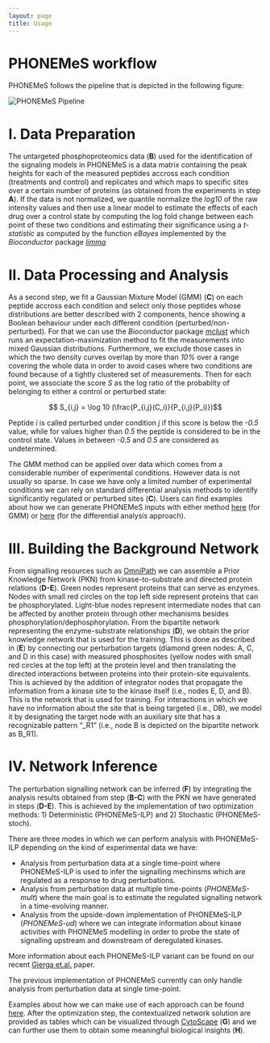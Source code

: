 ```yaml
---
layout: page
title: Usage
---
```


# PHONEMeS workflow

PHONEMeS follows the pipeline that is depicted in the following figure:

<img src="/PHONEMeS/public/phonemes_pipeline.png" alt="PHONEMeS Pipeline">

# I. Data Preparation
The untargeted phosphoproteomics data (**B**) used for the identification of the signaling models in PHONEMeS is a data matrix containing the peak heights for each of the measured peptides accross each condition (treatments and control) and replicates and which maps to specific sites over a certain number of proteins (as obtained from the experiments in step **A**). If the data is not normalized, we quantile normalize the *log10* of the raw intensity values and then use a linear model to estimate the effects of each drug over a control state by computing the log fold change between each point of these two conditions and estimating their significance using a *t-statistic* as computed by the function *eBayes* implemented by the *Bioconductor* package *[limma](http://www.bioconductor.org/packages/2.12/bioc/html/limma.html)*

# II. Data Processing and Analysis
As a second step, we fit a Gaussian Mixture Model (GMM) (**C**) on each peptide accross each condition and select only those peptides whose distributions are better described with 2 components, hence showing a Boolean behaviour under each different condition (perturbed/non-perturbed). For that we can use the *Bioconductor* package *[mclust](http://www.stat.washington.edu/mclust/)* which runs an expectation-maximization method to fit the measurements into mixed Gaussian distributions. Furthermore, we exclude those cases in which the two density curves overlap by more than *10%* over a range covering the whole data in order to avoid cases where two conditions are found because of a tightly clustered set of measurements. Then for each point, we associate the score *S* as the log ratio of the probabilty of belonging to either a control or perturbed state:

$$ S_{i,j} = \log 10 (\frac{P_{i,j}(C_i)}{P_{i,j}(P_i)})$$


Peptide *i* is called perturbed under condition *j* if this score is below the *-0.5* value, while for values higher than *0.5* the peptide is considered to be in the control state. Values in between *-0.5* and *0.5* are considered as undetermined.

The GMM method can be applied over data which comes from a considerable number of experimental conditions. However data is not usually so sparse. In case we have only a limited number of experimental conditions we can rely on standard differential analysis methods to identify significantly regulated or perturbed sites (**C**). Users can find examples about how we can generate PHONEMeS inputs with either method [here](https://github.com/saezlab/PHONEMeS/tree/master/Example/Example_MainData/code) (for GMM) or [here](https://github.com/saezlab/PHONEMeS-ILP) (for the differential analysis approach).

# III. Building the Background Network
From signalling resources such as [OmniPath](https://omnipathdb.org/) we can assemble a Prior Knowledge Network (PKN) from kinase-to-substrate and directed protein relations (**D-E**). Green nodes represent proteins that can serve as enzymes. Nodes with small red circles on the top left side represent proteins that can be phosphorylated. Light-blue nodes represent intermediate nodes that can be affected by another protein through other mechanisms besides phosphorylation/dephosphorylation. From the bipartite network representing the enzyme-substrate relationships (**D**), we obtain the prior knowledge network that is used for the training. This is done as described in (**E**) by connecting our perturbation targets (diamond green nodes: A, C, and D in this case) with measured phosphosites (yellow nodes with
small red circles at the top left) at the protein level and then translating the directed interactions between proteins into their protein-site equivalents. This is achieved by the addition of integrator nodes that propagate the information from a kinase site to the kinase itself (i.e., nodes E, D, and B). This is the network that is used for training. For interactions in which we have no information about the site that is being targeted (i.e., DB), we model it by designating the target node with an auxiliary site that has a recognizable pattern “_R1” (i.e., node B is depicted on the bipartite network as B_R1).

# IV. Network Inference
The perturbation signalling network can be inferred (**F**) by integrating the analysis results obtained from step (**B-C**) with the PKN we have generated in steps (**D-E**). This is achieved by the implementation of two optimization methods: 1) Deterministic (PHONEMeS-ILP) and 2) Stochastic (PHONEMeS-stoch). 

There are three modes in which we can perform analysis with PHONEMeS-ILP depending on the kind of experimental data we have:

+ Analysis from perturbation data at a single time-point where PHONEMeS-ILP is used to infer the signalling mechinsms which are regulated as a response to drug perturbations.
+ Analysis from perturbation data at multiple time-points (*PHONEMeS-mult*) where the main goal is to estimate the regulated signalling network in a time-evolving manner.
+ Analysis from the upside-down implementation of PHONEMeS-ILP (*PHONEMeS-ud*) where we can integrate information about kinase activities with PHONEMeS modelling in order to probe the state of signalling upstream and downstream of deregulated kinases.

More information about each PHONEMeS-ILP variant can be found on our recent [Gjerga et.al.](https://saezlab.org/) paper.

The previous implementation of PHONEMeS currently can only handle analysis from perturbation data at single time-point.

Examples about how we can make use of each approach can be found [here](https://saezlab.github.io/PHONEMeS/3_examples/). After the optimization step, the contextualized network solution are provided as tables which can be visualized through [CytoScape](https://cytoscape.org/) (**G**) and we can further use them to obtain some meaningful biological insights (**H**).
